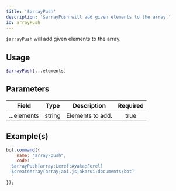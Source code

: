 ```yaml
---
title: '$arrayPush'
description: '$arrayPush will add given elements to the array.'
id: arrayPush
---
```


`$arrayPush` will add given elements to the array.

## Usage

```php
$arrayPush[...elements]
```

## Parameters

| Field       | Type   | Description      | Required |
| ----------- | ------ | ---------------- |:--------:|
| ...elements | string | Elements to add. |   true   |

## Example(s)

```javascript
bot.command({
    name: "array-push",
    code: `
  $arrayPush[array;Leref;Ayaka;Ferel]
  $createArray[array;aoi.js;akarui;documents;bot]
  `
});
```